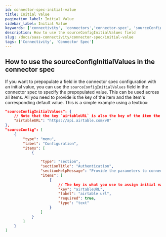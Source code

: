 ```yaml
---
id: connector-spec-initial-value
title: Initial Value
pagination_label: Initial Value
sidebar_label: Initial Value
keywords: ['connectivity', 'connectors','connector-spec', 'sourceConfigInitialValues']
description: How to use the sourceConfigInitialValues field
slug: /docs/saas-connectivity/connector-spec/initial-value
tags: ['Connectivity', 'Connector Spec']
---
```


## How to use the sourceConfigInitialValues in the connector spec

If you want to prepopulate a field in the connector spec configuration with an initial value, you can use the `sourceConfigInitialValues` field in the connector spec to specify the prepopulated value. This can be used across all items. All you need to provide is the key of the item and the item's corresponding default value. This is a simple example using a textbox:

```json
"sourceConfigInitialValues": {
    // Note that the key `airtableURL` is also the key of the item the initial value is provided for
    "airtableURL": "https://api.airtable.com/v0"
},
"sourceConfig": [
    {
        "type": "menu",
        "label": "Configuration",
        "items": [
            {

                "type": "section",
                "sectionTitle": "Authentication",
                "sectionHelpMessage": "Provide the parameters to connect with the airtable worksheet.",
                "items": [
                    {
                        // The key is what you use to assign initial values to the spec
                        "key": "airtableURL",
                        "label": "airtable url",
                        "required": true,
                        "type": "text"
                    }
                ]
            }
        ]
    }
]
```